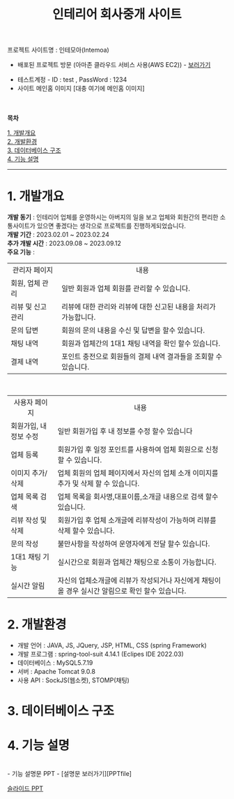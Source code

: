 <h1 align="center">인테리어 회사중개 사이트</h1>
<br><br>
프로젝트 사이트명 : 인테모아(Intemoa)<br>

- 배포된 프로젝트 방문 (아마존 클라우드 서비스 사용(AWS EC2))  - [보러가기][link]

[link]: http://ec2-43-200-238-66.ap-northeast-2.compute.amazonaws.com "프로젝트 사이트 방문하기"

- 테스트계정 - ID : test , PassWord : 1234 <br>
- 사이트 메인홈 이미지
[대충 여기에 메인홈 이미지]

<br><br>
**목차**

[1. 개발개요](#1-개발개요) <br>
[2. 개발환경](#2-개발환경) <br>
[3. 데이터베이스 구조](#3-데이터베이스-구조) <br>
[4. 기능 설명](#4-기능-설명) <br>

------------

# 1. 개발개요
**개발 동기** : 인테리어 업체를 운영하시는 아버지의 일을 보고 업체와 회원간의 편리한 소통사이트가 있으면 좋겠다는 생각으로 프로젝트를 진행하게되었습니다.<br>
**개발 기간** : 2023.02.01 ~ 2023.02.24 <br>
**추가 개발 시간** : 2023.09.08 ~ 2023.09.12 <br>
**주요 기능** : <br>
<table>
  <tr>
    <td align="center">관리자 페이지</td>
    <td align="center">내용</td>
  </tr>
  <tr>
    <td>회원, 업체 관리</td>
    <td>일반 회원과 업체 회원를 관리할 수 있습니다.</td>
  </tr>
  <tr>
    <td>리뷰 및 신고 관리</td>
    <td>리뷰에 대한 관리와 리뷰에 대한 신고된 내용을 처리가 가능합니다.</td>
  </tr>
  <tr>
    <td>문의 답변</td>
    <td>회원의 문의 내용을 수신 및 답변을 할수 있습니다.</td>
  </tr>
  <tr>
    <td>채팅 내역</td>
    <td>회원과 업체간의 1대1 채팅 내역을 확인 할수 있습니다.</td>
  </tr>
  <tr>
    <td>결제 내역</td>
    <td>포인트 충전으로 회원들의 결제 내역 결과들을 조회할 수 있습니다.</td>
  </tr>
</table>
<br>
<table>
  <tr>
    <td align="center">사용자 페이지</td>
    <td align="center">내용</td>
  </tr>
  <tr>
    <td>회원가입, 내 정보 수정</td>
    <td>일반 회원가입 후 내 정보를 수정 할수 있습니다</td>
  </tr>
  <tr>
    <td>업체 등록</td>
    <td>회원가입 후 일정 포인트를 사용하여 업체 회원으로 신청할 수 있습니다.</td>
  </tr>
  <tr>
    <td>이미지 추가/삭제</td>
    <td>업체 회원의 업체 페이지에서 자신의 업체 소개 이미지를 추가 및 삭제 할 수 있습니다.</td>
  </tr>
  <tr>
    <td>업체 목록 검색</td>
    <td>업체 목록을 회사명,대표이름,소개글 내용으로 검색 할수 있습니다.</td>
  </tr>
  <tr>
    <td>리뷰 작성 및 삭제</td>
    <td>회원가입 후 업체 소개글에 리뷰작성이 가능하며 리뷰를 삭제 할수 있습니다.</td>
  </tr>
  <tr>
    <td>문의 작성</td>
    <td>불만사항을 작성하여 운영자에게 전달 할수 있습니다.</td>
  </tr>
  <tr>
    <td>1대1 채팅 기능</td>
    <td>실시간으로 회원과 업체간 채팅으로 소통이 가능합니다.</td>
  </tr>
  <tr>
    <td>실시간 알림</td>
    <td>자신의 업체소개글에 리뷰가 작성되거나 자신에게 채팅이 올 경우 실시간 알림으로 확인 할수 있습니다.</td>
  </tr>
</table>


# 2. 개발환경
- 개발 언어 : JAVA, JS, JQuery, JSP, HTML, CSS (spring Framework)
- 개발 프로그램 : spring-tool-suit 4.14.1 (Eclipes IDE 2022.03)
- 데이터베이스 : MySQL5.7.19
- 서버 : Apache Tomcat 9.0.8
- 사용 API : SockJS(웹소켓), STOMP(채팅)

# 3. 데이터베이스 구조


# 4. 기능 설명
<br>
- 기능 설명문 PPT - [설명문 보러가기][PPTfile]

[PPTfile]: [[http://ec2-43-200-238-66.ap-northeast-2.compute.amazonaws.com](https://docs.google.com/presentation/d/e/2PACX-1vRRJ1jh6h6xwlClMy8dkBJqLiPcroYRrHvGirTQe8w60VneiV0KN2wKduP4vNcKTcMnQmoHR7Q-GIX_/pub?start=false&loop=false&delayms=3000)https://docs.google.com/presentation/d/e/2PACX-1vRRJ1jh6h6xwlClMy8dkBJqLiPcroYRrHvGirTQe8w60VneiV0KN2wKduP4vNcKTcMnQmoHR7Q-GIX_/pub?start=false&loop=false&delayms=3000](https://docs.google.com/presentation/d/1x5vO0p4PDbU2HcflNs0YHbE6eLCalpoWjJzAv5ftfIY/edit?usp=sharing) "PPT"


[슬라이드 PPT][slidePPT]

[slidePPT]: [http://ec2-43-200-238-66.ap-northeast-2.compute.amazonaws.com](https://docs.google.com/presentation/d/e/2PACX-1vRRJ1jh6h6xwlClMy8dkBJqLiPcroYRrHvGirTQe8w60VneiV0KN2wKduP4vNcKTcMnQmoHR7Q-GIX_/pub?start=false&loop=false&delayms=3000)https://docs.google.com/presentation/d/e/2PACX-1vRRJ1jh6h6xwlClMy8dkBJqLiPcroYRrHvGirTQe8w60VneiV0KN2wKduP4vNcKTcMnQmoHR7Q-GIX_/pub?start=false&loop=false&delayms=3000 "슬라이드PPT"


